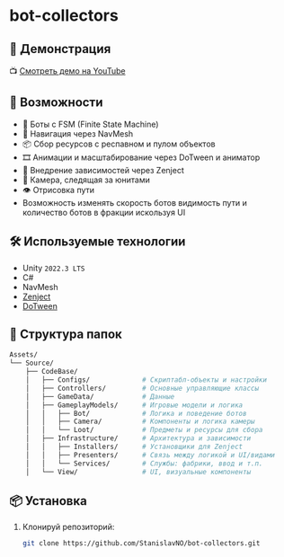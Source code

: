 # bot-collectors

## 🎥 Демонстрация

📺 [Смотреть демо на YouTube](https://youtu.be/lXjnF72bpWo)

## 🚀 Возможности

- 🤖 Боты с FSM (Finite State Machine)
- 🧭 Навигация через NavMesh
- 📦 Сбор ресурсов с респавном и пулом объектов
- 🎞 Анимации и масштабирование через DoTween и аниматор
- 🧩 Внедрение зависимостей через Zenject
- 🎥 Камера, следящая за юнитами
- 👁 Отрисовка пути 
- Возможность изменять скорость ботов видимость пути и количество ботов в фракции искользуя UI

## 🛠️ Используемые технологии

- Unity `2022.3 LTS`
- C#
- NavMesh
- [Zenject](https://github.com/modesttree/Zenject)
- [DoTween](http://dotween.demigiant.com/)

## 📁 Структура папок

```bash
Assets/
└── Source/
    ├── CodeBase/
    │   ├── Configs/             # Скриптабл-объекты и настройки
    │   ├── Controllers/         # Основные управляющие классы
    │   ├── GameData/            # Данные
    │   ├── GameplayModels/      # Игровые модели и логика
    │   │   ├── Bot/             # Логика и поведение ботов
    │   │   ├── Camera/          # Компоненты и логика камеры
    │   │   └── Loot/            # Предметы и ресурсы для сбора
    │   ├── Infrastructure/      # Архитектура и зависимости
    │   │   ├── Installers/      # Установщики для Zenject
    │   │   ├── Presenters/      # Связь между логикой и UI/видами
    │   │   └── Services/        # Службы: фабрики, ввод и т.п.
    │   └── View/                # UI, визуальные компоненты 
```
    

## 📦 Установка

1. Клонируй репозиторий:
   ```bash
   git clone https://github.com/StanislavNO/bot-collectors.git
